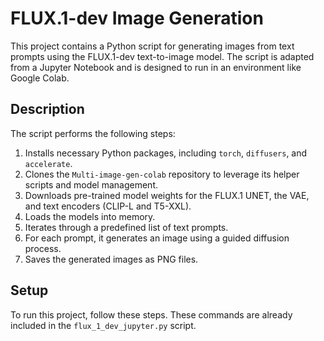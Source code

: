 # FLUX.1-dev Image Generation

This project contains a Python script for generating images from text prompts using the FLUX.1-dev text-to-image model. The script is adapted from a Jupyter Notebook and is designed to run in an environment like Google Colab.

## Description

The script performs the following steps:
1.  Installs necessary Python packages, including `torch`, `diffusers`, and `accelerate`.
2.  Clones the `Multi-image-gen-colab` repository to leverage its helper scripts and model management.
3.  Downloads pre-trained model weights for the FLUX.1 UNET, the VAE, and text encoders (CLIP-L and T5-XXL).
4.  Loads the models into memory.
5.  Iterates through a predefined list of text prompts.
6.  For each prompt, it generates an image using a guided diffusion process.
7.  Saves the generated images as PNG files.

## Setup

To run this project, follow these steps. These commands are already included in the `flux_1_dev_jupyter.py` script.
